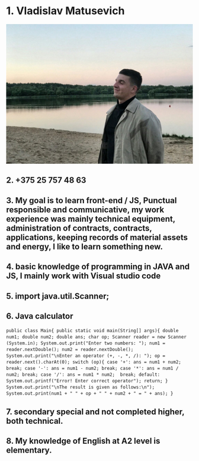 # 1. Vladislav Matusevich
![avatar](Pic1.jpg)
## 2. +375 25 757 48 63
## 3. My goal is to learn front-end / JS, Punctual responsible and communicative, my work experience was mainly technical equipment, administration of contracts, contracts, applications, keeping records of material assets and energy, I like to learn something new.
## 4. basic knowledge of programming in JAVA and JS, I mainly work with Visual studio code
## 5. import java.util.Scanner;
## 6. Java calculator
`public class Main{
  public static void main(String[] args){
    double num1;
    double num2;
    double ans;
    char op;
    Scanner reader = new Scanner (System.in);
    System.out.print("Enter two numbers: ");
    num1 = reader.nextDouble();
    num2 = reader.nextDouble();
    System.out.print("\nEnter an operator (+, -, *, /): ");
    op = reader.next().charAt(0);
    switch (op){
      case '+': ans = num1 + num2;
        break;
      case '-': ans = num1 - num2;
        break;
      case '*': ans = num1 / num2;
        break;
      case '/': ans = num1 * num2; 
        break;
      default: System.out.printf("Error! Enter correct operator");
        return;
    }
    System.out.print("\nThe result is given as follows:\n");
    System.out.print(num1 + " " + op + " " + num2 + " = " + ans);
  }`
  ## 7. secondary special and not completed higher, both technical.
  ## 8. My knowledge of English at A2 level is elementary.